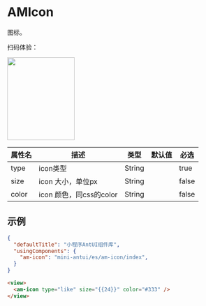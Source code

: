 # AMIcon

图标。

扫码体验：

<img src="https://gw.alipayobjects.com/mdn/miniProgram_mendian/afts/img/A*mQn6SLUq1KkAAAAAAAAAAABjARQnAQ" width="154" height="190" />

| 属性名 | 描述 | 类型 | 默认值 | 必选 |
| ---- | ---- | ---- | ---- | ---- |
| type | icon类型 | String | | true |
| size | icon 大小，单位px | String | | false |
| color | icon 颜色，同css的color | String | | false |

## 示例

```json
{
  "defaultTitle": "小程序AntUI组件库",
  "usingComponents": {
    "am-icon": "mini-antui/es/am-icon/index",
  }
}
```

```html
<view>
  <am-icon type="like" size="{{24}}" color="#333" />
</view>
```